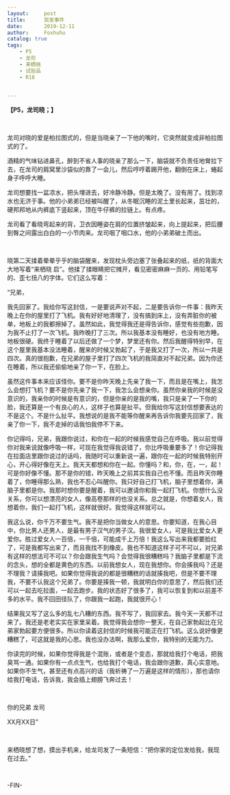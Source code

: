 ```yaml
---
layout:     post
title:      突发事件
date:       2019-12-11
author:     Foxhuhu
catalog: true
tags:
    - P5
    - 龙司
    - 来栖晓
    - 试验品
    - R18

    
---
```



**【P5，龙司晓；】**



&nbsp;
&nbsp;



<p>龙司对晓的爱是柏拉图式的，但是当晓亲了一下他的嘴时，它突然就变成非柏拉图式的了。</p>

<p>酒精的气味钻进鼻孔，醉到不省人事的晓亲了那么一下，脑袋就不负责任地耷拉下去，在龙司的肩窝里沙袋似的靠了一会儿，然后哼哼着踢开他，翻倒在床上，蜷起身子呼呼大睡。</p>

<p>龙司想要找一盆凉水，把头埋进去，好冷静冷静。但是太晚了。没有用了。找到凉水也无济于事。他的小弟弟已经被叫醒了，从冬眠沉睡的泥土里长起来，茁壮的，硬邦邦地从内裤底下竖起来，顶在牛仔裤的拉链上。有点疼。</p>

<p>龙司看了看晓弯起来的背，卫衣因睡姿在肩的位置挤皱起来，向上提起来，把后腰到臀之间露出白白的一小节肉来。龙司咽了咽口水，他的小弟弟破土而出。</p>

&nbsp;

<p>晓第二天揉着晕晕乎乎的脑袋醒来，发现枕头旁边塞了张叠起来的纸，纸的背面大大地写着“来栖晓 启”。他揉了揉眼睛把它摊开，看见密密麻麻一页的、用铅笔写的、歪七扭八的字体。它们这么写着：</p>

<p>“兄弟，</p>

<p>我先回家了。我给你写这封信，一是要说声对不起，二是要告诉你一件事：我昨天晚上在你的屋里打了飞机。我有好好地清理了，没有搞到床上，没有弄脏你的被单，地板上的我都擦掉了。虽然如此，我觉得我还是得告诉你，感觉有些抱歉，因为我不止打了一次飞机。我昨晚打了三次。所以我基本没有睡好，也没有地方睡。地板很硬。我终于睡着了以后还做了一个梦，梦里还有你。然后我醒得特别早，在这个屋里我基本没法睡着，醒来的时候又勃起了，于是我又打了一次，所以一共是四次。真的很抱歉，在兄弟的屋子里打了四次飞机的我简直对不起兄弟。因为你还在睡着，所以我还偷偷地亲了你一下，在脸上。</p>

<p>虽然这件事本来应该怪你。要不是你昨天晚上先亲了我一下，而且是在嘴上，我怎么会想打飞机？要不是你先亲了我一下，我怎么会想亲你。虽然你亲我的时候是没意识的，我亲你的时候是有意识的，但是你亲的是我的嘴，我只是亲了一下你的脸，我还算是一个有良心的人，这样子也算是扯平。但我给你写这封信想要表达的不是这个。不是什么扯平。我想说的是我不能等你醒来再告诉你我要先回家了，我亲了你一下，我不走掉的话我怕我停不下来。</p>

<p>你记得吗，兄弟，我跟你说过，和你在一起的时候我感觉自己在呼吸。我以前觉得你对我来说就像呼吸一样，可现在我觉得我说错了，你比呼吸重要多了！你记得我在拉面店里跟你说过的话吗，我随时可以重新说一遍，跟你在一起的时候我特别开心，开心得好像在天上。我天天都想和你在一起。你懂吗？和，你，在，一，起！可是你好像不懂。那不是你的错，昨天晚上之前其实我自己也不懂。而且昨天你睡着了，你睡得那么熟，我也不忍心叫醒你。我只好自己打飞机，脑子里想着你，满脑子里都是你。我那时想你要是醒着，我可以邀请你和我一起打飞机。你想什么没关系，你可以想漂亮的女人，像高卷那样的也没关系。总之就是，你想着女人，我想着你，我们一起打飞机，这样就很好。我觉得这样就可以。</p>

<p>我这么说，你千万不要生气。我不是把你当做女人的意思。你要知道，在我心目中，你比男人还男人，是最有男子汉气的男子汉。我很爱女人，可是我比爱女人更爱你。胜过爱女人一百倍，一千倍，可能成千上万倍！我这么写出来我都要脸红了，可是我都写出来了，而且我找不到橡皮。我也不知道这样子可不可以，对兄弟有这样的想法可不可以？你会跟我生气吗？会觉得我很糟糕吗？我脑子里都是下流的念头，想的全都是黄色的东西。以前我想女人，现在我想你。你会揍我吗？还是不理我？请揍我吧。如果你觉得我说的都是很糟糕的话就揍我吧，但是不要不理我，不要不认我这个兄弟了。你要是揍我一顿，我就明白你的意思了，然后我们还可以一起去吃拉面，一起去跑步。我的状态好了很多了，我可以恢复到和以前差不多的水平。我不回田径队了，你跟我一起跑，我就很开心！</p>

<p>结果我又写了这么多的乱七八糟的东西。我不写了，我回家去。我今天一天都不过来了。我还是老老实实在家里呆着。我觉得我会想你一整天，在自己家勃起比在兄弟家勃起要方便很多。所以你读着这封信的时候我可能正在打飞机。这么说好像更糟糕了，可这就是我的心思。我也没办法啊，我那么爱你，我特别的无能为力。</p>

<p>你读完的时候，如果你觉得我是个混账，或者是个变态，那就给我打个电话，把我臭骂一通。如果你有一点点生气，也给我打个电话，我会跟你道歉，真心实意地。如果你不生气，甚至还有点高兴的话（我祈祷了一万遍是这样的情形），那也请你给我打电话，告诉我，我会插上翅膀飞奔过去！</p>

&nbsp;

<p>你的兄弟 龙司</p>

<p>XX月XX日”</p>

&nbsp;

<p>来栖晓想了想，摸出手机来，给龙司发了一条短信：“把你家的定位发给我，我现在过去。”</p>



&nbsp;
&nbsp;


<p>-FIN-</p>


&nbsp;




